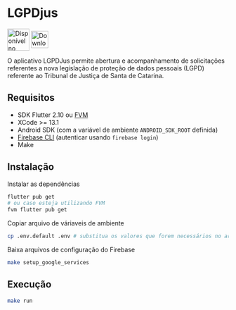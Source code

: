# LGPDjus

<div>
    <a href='https://play.google.com/store/apps/details?id=br.com.jusbrasil.lgpd&pcampaignid=pcampaignidMKT-Other-global-all-co-prtnr-py-PartBadge-Mar2515-1'><img alt='Disponível no Google Play' src='https://play.google.com/intl/en_us/badges/static/images/badges/pt-br_badge_web_generic.png' style="height: 50px" align="center"/></a> <a href="https://apps.apple.com/us/app/lgpdjus/id1576563624?itsct=apps_box_badge&amp;itscg=30200"><img src="https://tools.applemediaservices.com/api/badges/download-on-the-app-store/black/pt-br?size=250x83&amp;releaseDate=1627171200?h=cffe6c4b48ab6dc75dbc0f04b34de8c2" alt="Download on the App Store" style="height: 39px" align="center"></a>
</div>


O aplicativo LGPDJus permite abertura e acompanhamento de solicitações referentes a nova legislação de proteção de dados pessoais (LGPD) referente ao Tribunal de Justiça de Santa de Catarina.

## Requisitos

- SDK Flutter 2.10 ou [FVM](https://fvm.app/)
- XCode >= 13.1
- Android SDK (com a variável de ambiente `ANDROID_SDK_ROOT` definida)
- [Firebase CLI](https://firebase.google.com/docs/cli) (autenticar usando `firebase login`)
- Make


## Instalação

Instalar as dependências
```bash
flutter pub get
# ou caso esteja utilizando FVM
fvm flutter pub get
```

Copiar arquivo de váriaveis de ambiente
```bash
cp .env.default .env # substitua os valores que forem necessários no arquivo .env
```

Baixa arquivos de configuração do Firebase
```bash
make setup_google_services
```

## Execução

```bash
make run
```

